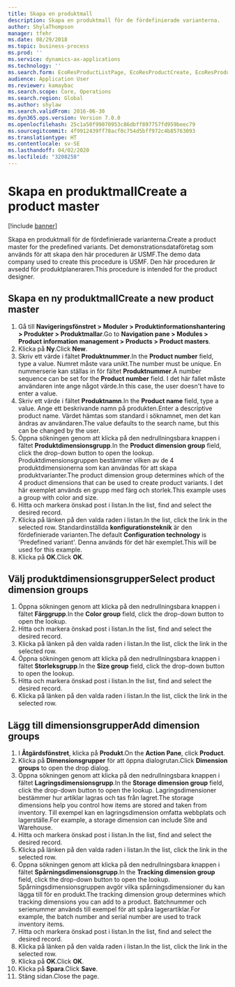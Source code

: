 ```yaml
---
title: Skapa en produktmall
description: Skapa en produktmall för de fördefinierade varianterna.
author: ShylaThompson
manager: tfehr
ms.date: 08/29/2018
ms.topic: business-process
ms.prod: ''
ms.service: dynamics-ax-applications
ms.technology: ''
ms.search.form: EcoResProductListPage, EcoResProductCreate, EcoResProductDetails, EcoResProductInventoryDimensionGroups
audience: Application User
ms.reviewer: kamaybac
ms.search.scope: Core, Operations
ms.search.region: Global
ms.author: shylaw
ms.search.validFrom: 2016-06-30
ms.dyn365.ops.version: Version 7.0.0
ms.openlocfilehash: 25c1a50f99070953c86dbff897757fd959beec79
ms.sourcegitcommit: 4f9912439ff78acf0c754d5bff972c4b85763093
ms.translationtype: HT
ms.contentlocale: sv-SE
ms.lasthandoff: 04/02/2020
ms.locfileid: "3208258"
---
```

# <a name="create-a-product-master"></a><span data-ttu-id="39eb1-103">Skapa en produktmall</span><span class="sxs-lookup"><span data-stu-id="39eb1-103">Create a product master</span></span>

[!include [banner](../../includes/banner.md)]

<span data-ttu-id="39eb1-104">Skapa en produktmall för de fördefinierade varianterna.</span><span class="sxs-lookup"><span data-stu-id="39eb1-104">Create a product master for the predefined variants.</span></span> <span data-ttu-id="39eb1-105">Det demonstrationsdataföretag som används för att skapa den här proceduren är USMF.</span><span class="sxs-lookup"><span data-stu-id="39eb1-105">The demo data company used to create this procedure is USMF.</span></span> <span data-ttu-id="39eb1-106">Den här proceduren är avsedd för produktplaneraren.</span><span class="sxs-lookup"><span data-stu-id="39eb1-106">This procedure is intended for the product designer.</span></span>


## <a name="create-a-new-product-master"></a><span data-ttu-id="39eb1-107">Skapa en ny produktmall</span><span class="sxs-lookup"><span data-stu-id="39eb1-107">Create a new product master</span></span>
1. <span data-ttu-id="39eb1-108">Gå till **Navigeringsfönstret > Moduler > Produktinformationshantering > Produkter > Produktmallar**.</span><span class="sxs-lookup"><span data-stu-id="39eb1-108">Go to **Navigation pane > Modules > Product information management > Products > Product masters**.</span></span>
2. <span data-ttu-id="39eb1-109">Klicka på **Ny**.</span><span class="sxs-lookup"><span data-stu-id="39eb1-109">Click **New**.</span></span>
3. <span data-ttu-id="39eb1-110">Skriv ett värde i fältet **Produktnummer**.</span><span class="sxs-lookup"><span data-stu-id="39eb1-110">In the **Product number** field, type a value.</span></span> <span data-ttu-id="39eb1-111">Numret måste vara unikt.</span><span class="sxs-lookup"><span data-stu-id="39eb1-111">The number must be unique.</span></span> <span data-ttu-id="39eb1-112">En nummerserie kan ställas in för fältet **Produktnummer**.</span><span class="sxs-lookup"><span data-stu-id="39eb1-112">A number sequence can be set for the **Product number** field.</span></span> <span data-ttu-id="39eb1-113">I det här fallet måste användaren inte ange något värde.</span><span class="sxs-lookup"><span data-stu-id="39eb1-113">In this case, the user doesn't have to enter a value.</span></span>
4. <span data-ttu-id="39eb1-114">Skriv ett värde i fältet **Produktnamn**.</span><span class="sxs-lookup"><span data-stu-id="39eb1-114">In the **Product name** field, type a value.</span></span> <span data-ttu-id="39eb1-115">Ange ett beskrivande namn på produkten.</span><span class="sxs-lookup"><span data-stu-id="39eb1-115">Enter a descriptive product name.</span></span> <span data-ttu-id="39eb1-116">Värdet hämtas som standard i söknamnet, men det kan ändras av användaren.</span><span class="sxs-lookup"><span data-stu-id="39eb1-116">The value defaults to the search name, but this can be changed by the user.</span></span>
5. <span data-ttu-id="39eb1-117">Öppna sökningen genom att klicka på den nedrullningsbara knappen i fältet **Produktdimensionsgrupp**.</span><span class="sxs-lookup"><span data-stu-id="39eb1-117">In the **Product dimension group** field, click the drop-down button to open the lookup.</span></span> <span data-ttu-id="39eb1-118">Produktdimensionsgruppen bestämmer vilken av de 4 produktdimensionerna som kan användas för att skapa produktvarianter.</span><span class="sxs-lookup"><span data-stu-id="39eb1-118">The product dimension group determines which of the 4 product dimensions that can be used to create product variants.</span></span> <span data-ttu-id="39eb1-119">I det här exemplet används en grupp med färg och storlek.</span><span class="sxs-lookup"><span data-stu-id="39eb1-119">This example uses a group with color and size.</span></span>
6. <span data-ttu-id="39eb1-120">Hitta och markera önskad post i listan.</span><span class="sxs-lookup"><span data-stu-id="39eb1-120">In the list, find and select the desired record.</span></span>
7. <span data-ttu-id="39eb1-121">Klicka på länken på den valda raden i listan.</span><span class="sxs-lookup"><span data-stu-id="39eb1-121">In the list, click the link in the selected row.</span></span> <span data-ttu-id="39eb1-122">Standardinställda **konfigurationsteknik** är den fördefinierade varianten.</span><span class="sxs-lookup"><span data-stu-id="39eb1-122">The default **Configuration technology** is 'Predefined variant'.</span></span> <span data-ttu-id="39eb1-123">Denna används för det här exemplet.</span><span class="sxs-lookup"><span data-stu-id="39eb1-123">This will be used for this example.</span></span>
8. <span data-ttu-id="39eb1-124">Klicka på **OK**.</span><span class="sxs-lookup"><span data-stu-id="39eb1-124">Click **OK**.</span></span>

## <a name="select-product-dimension-groups"></a><span data-ttu-id="39eb1-125">Välj produktdimensionsgrupper</span><span class="sxs-lookup"><span data-stu-id="39eb1-125">Select product dimension groups</span></span>
1. <span data-ttu-id="39eb1-126">Öppna sökningen genom att klicka på den nedrullningsbara knappen i fältet **Färggrupp**.</span><span class="sxs-lookup"><span data-stu-id="39eb1-126">In the **Color group** field, click the drop-down button to open the lookup.</span></span>
2. <span data-ttu-id="39eb1-127">Hitta och markera önskad post i listan.</span><span class="sxs-lookup"><span data-stu-id="39eb1-127">In the list, find and select the desired record.</span></span>
3. <span data-ttu-id="39eb1-128">Klicka på länken på den valda raden i listan.</span><span class="sxs-lookup"><span data-stu-id="39eb1-128">In the list, click the link in the selected row.</span></span>
4. <span data-ttu-id="39eb1-129">Öppna sökningen genom att klicka på den nedrullningsbara knappen i fältet **Storleksgrupp**.</span><span class="sxs-lookup"><span data-stu-id="39eb1-129">In the **Size group** field, click the drop-down button to open the lookup.</span></span>
5. <span data-ttu-id="39eb1-130">Hitta och markera önskad post i listan.</span><span class="sxs-lookup"><span data-stu-id="39eb1-130">In the list, find and select the desired record.</span></span>
6. <span data-ttu-id="39eb1-131">Klicka på länken på den valda raden i listan.</span><span class="sxs-lookup"><span data-stu-id="39eb1-131">In the list, click the link in the selected row.</span></span>

## <a name="add-dimension-groups"></a><span data-ttu-id="39eb1-132">Lägg till dimensionsgrupper</span><span class="sxs-lookup"><span data-stu-id="39eb1-132">Add dimension groups</span></span>
1. <span data-ttu-id="39eb1-133">I **Åtgärdsfönstret**, klicka på **Produkt**.</span><span class="sxs-lookup"><span data-stu-id="39eb1-133">On the **Action Pane**, click **Product**.</span></span>
2. <span data-ttu-id="39eb1-134">Klicka på **Dimensionsgrupper** för att öppna dialogrutan.</span><span class="sxs-lookup"><span data-stu-id="39eb1-134">Click **Dimension groups** to open the drop dialog.</span></span>
3. <span data-ttu-id="39eb1-135">Öppna sökningen genom att klicka på den nedrullningsbara knappen i fältet **Lagringsdimensionsgrupp**.</span><span class="sxs-lookup"><span data-stu-id="39eb1-135">In the **Storage dimension group** field, click the drop-down button to open the lookup.</span></span> <span data-ttu-id="39eb1-136">Lagringsdimensioner bestämmer hur artiklar lagras och tas från lagret.</span><span class="sxs-lookup"><span data-stu-id="39eb1-136">The storage dimensions help you control how items are stored and taken from inventory.</span></span> <span data-ttu-id="39eb1-137">Till exempel kan en lagringsdimension omfatta webbplats och lagerställe.</span><span class="sxs-lookup"><span data-stu-id="39eb1-137">For example, a storage dimension can include Site and Warehouse.</span></span>
4. <span data-ttu-id="39eb1-138">Hitta och markera önskad post i listan.</span><span class="sxs-lookup"><span data-stu-id="39eb1-138">In the list, find and select the desired record.</span></span>
5. <span data-ttu-id="39eb1-139">Klicka på länken på den valda raden i listan.</span><span class="sxs-lookup"><span data-stu-id="39eb1-139">In the list, click the link in the selected row.</span></span>
6. <span data-ttu-id="39eb1-140">Öppna sökningen genom att klicka på den nedrullningsbara knappen i fältet **Spårningsdimensionsgrupp**.</span><span class="sxs-lookup"><span data-stu-id="39eb1-140">In the **Tracking dimension group** field, click the drop-down button to open the lookup.</span></span> <span data-ttu-id="39eb1-141">Spårningsdimensionsgruppen avgör vilka spårningsdimensioner du kan lägga till för en produkt.</span><span class="sxs-lookup"><span data-stu-id="39eb1-141">The tracking dimension group determines which tracking dimensions you can add to a product.</span></span> <span data-ttu-id="39eb1-142">Batchnummer och serienummer används till exempel för att spåra lagerartiklar.</span><span class="sxs-lookup"><span data-stu-id="39eb1-142">For example, the batch number and serial number are used to track inventory items.</span></span>
7. <span data-ttu-id="39eb1-143">Hitta och markera önskad post i listan.</span><span class="sxs-lookup"><span data-stu-id="39eb1-143">In the list, find and select the desired record.</span></span>
8. <span data-ttu-id="39eb1-144">Klicka på länken på den valda raden i listan.</span><span class="sxs-lookup"><span data-stu-id="39eb1-144">In the list, click the link in the selected row.</span></span>
9. <span data-ttu-id="39eb1-145">Klicka på **OK**.</span><span class="sxs-lookup"><span data-stu-id="39eb1-145">Click **OK**.</span></span>
10. <span data-ttu-id="39eb1-146">Klicka på **Spara**.</span><span class="sxs-lookup"><span data-stu-id="39eb1-146">Click **Save**.</span></span>
11. <span data-ttu-id="39eb1-147">Stäng sidan.</span><span class="sxs-lookup"><span data-stu-id="39eb1-147">Close the page.</span></span>

